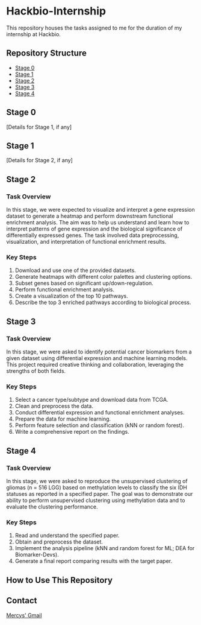 # Hackbio-Internship

This repository houses the tasks assigned to me for the duration of my internship at Hackbio.

## Repository Structure

- [Stage 0](#stage-0)
- [Stage 1](#stage-1)
- [Stage 2](#stage-2)
- [Stage 3](#stage-3)
- [Stage 4](#stage-4)



## Stage 0

[Details for Stage 1, if any]

## Stage 1

[Details for Stage 2, if any]

## Stage 2

### Task Overview

In this stage, we were expected to visualize and interpret a gene expression dataset to generate a heatmap and perform downstream functional enrichment analysis. The aim was to help us understand and learn how to interpret patterns of gene expression and the biological significance of differentially expressed genes. The task involved data preprocessing, visualization, and interpretation of functional enrichment results.

### Key Steps

1. Download and use one of the provided datasets.
2. Generate heatmaps with different color palettes and clustering options.
3. Subset genes based on significant up/down-regulation.
4. Perform functional enrichment analysis.
5. Create a visualization of the top 10 pathways.
6. Describe the top 3 enriched pathways according to biological process.

## Stage 3

### Task Overview

In this stage, we were asked to identify potential cancer biomarkers from a given dataset using differential expression and machine learning models. This project required creative thinking and collaboration, leveraging the strengths of both fields.

### Key Steps

1. Select a cancer type/subtype and download data from TCGA.
2. Clean and preprocess the data.
3. Conduct differential expression and functional enrichment analyses.
4. Prepare the data for machine learning.
5. Perform feature selection and classification (kNN or random forest).
6. Write a comprehensive report on the findings.

## Stage 4

### Task Overview

In this stage, we were asked to reproduce the unsupervised clustering of gliomas (n = 516 LGG) based on methylation levels to classify the six IDH statuses as reported in a specified paper. The goal was to demonstrate our ability to perform unsupervised clustering using methylation data and to evaluate the clustering performance.

### Key Steps

1. Read and understand the specified paper.
2. Obtain and preprocess the dataset.
3. Implement the analysis pipeline (kNN and random forest for ML; DEA for Biomarker-Devs).
4. Generate a final report comparing results with the target paper.

## How to Use This Repository



## Contact

[Mercys' Gmail](mercyfrancis18@gmail.com)
